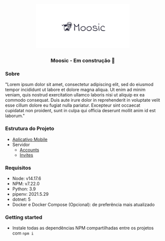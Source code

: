 <h1 align="center">
  <img src="./.github/doc/banner.webp" width="60%">
</h1>

<h3 align="center">Moosic - Em construção 🚧</h3>

### Sobre

"Lorem ipsum dolor sit amet, consectetur adipiscing elit, sed do eiusmod tempor incididunt ut labore et dolore magna aliqua. Ut enim ad minim veniam, quis nostrud exercitation ullamco laboris nisi ut aliquip ex ea commodo consequat. Duis aute irure dolor in reprehenderit in voluptate velit esse cillum dolore eu fugiat nulla pariatur. Excepteur sint occaecat cupidatat non proident, sunt in culpa qui officia deserunt mollit anim id est laborum."

### Estrutura do Projeto

- [Aplicativo Mobile](./packages/mobile/README.md)
- Servidor
  - [Accounts](./packages/server/accounts/README.md)
  - [Invites](./packages/server/invites/README.md)

### Requisitos

- Node: v14.17.6
- NPM: v7.22.0
- Python: 3.9
- pipenv: 2021.5.29
- dotnet: 5
- Docker e Docker Compose (Opcional): de preferência mais atualizado

### Getting started

- Instale todas as dependências NPM compartilhadas entre os projetos com `npm i`

